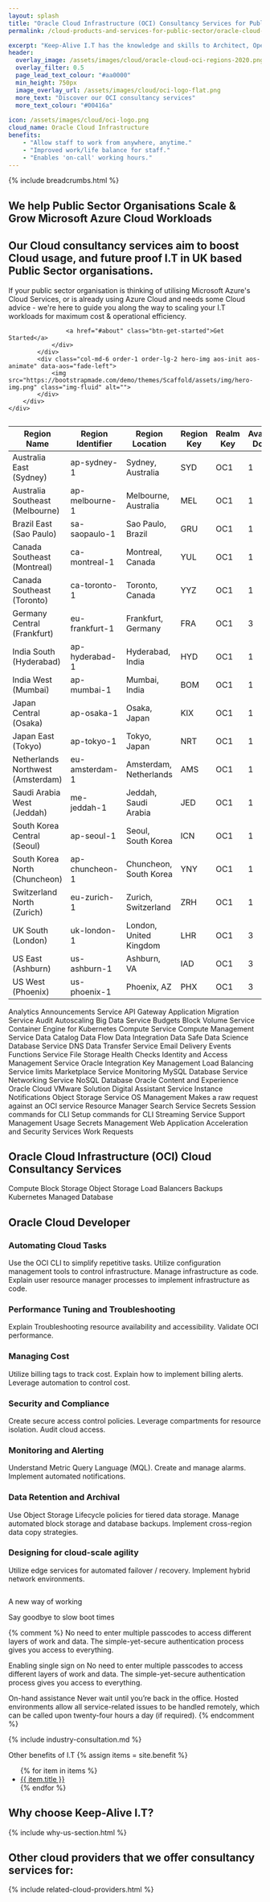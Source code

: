 ```yaml
---
layout: splash 
title: "Oracle Cloud Infrastructure (OCI) Consultancy Services for Public Sector Organisations"
permalink: /cloud-products-and-services-for-public-sector/oracle-cloud-infrastructure-oci

excerpt: "Keep-Alive I.T has the knowledge and skills to Architect, Operate, and Maintain high volume Oracle Cloud Infrastructure workloads for Public Sector Organisations. Our Oracle Cloud Infrastructure Cloud services have been developed to support Public Sector Governments, Educational Institutions, and Healthcare organisations in the United Kingdom."
header:
  overlay_image: /assets/images/cloud/oracle-cloud-oci-regions-2020.png
  overlay_filter: 0.5 
  page_lead_text_colour: "#aa0000"
  min_height: 750px
  image_overlay_url: /assets/images/cloud/oci-logo-flat.png 
  more_text: "Discover our OCI consultancy services"
  more_text_colour: "#00416a"
  
icon: /assets/images/cloud/oci-logo.png
cloud_name: Oracle Cloud Infrastructure
benefits:
    - "Allow staff to work from anywhere, anytime."
    - "Improved work/life balance for staff."
    - "Enables 'on-call' working hours."
---
```


{% include breadcrumbs.html %}

<section id="hero">
    <div class="container">
        <div class="row">
            <div class="col-md-6 pt-5 pt-lg-0 order-2 order-lg-1 d-flex flex-column justify-content-center aos-init aos-animate"
                 data-aos="fade-up">
                <div>
                    <h1>We help Public Sector Organisations Scale & Grow Microsoft Azure Cloud Workloads</h1>
                    <h2>Our Cloud consultancy services aim to boost Cloud usage, and future proof I.T in UK based Public Sector organisations.</h2>
                    <p>If your public sector organisation is thinking of utilising Microsoft Azure's Cloud Services, or is already using Azure Cloud and needs some Cloud advice - we're here to guide you along the way to scaling your I.T workloads for maximum cost & operational efficiency.</p>
                    
                    <a href="#about" class="btn-get-started">Get Started</a>
                </div>
            </div>
            <div class="col-md-6 order-1 order-lg-2 hero-img aos-init aos-animate" data-aos="fade-left">
                <img src="https://bootstrapmade.com/demo/themes/Scaffold/assets/img/hero-img.png" class="img-fluid" alt="">
            </div>
        </div>
    </div>
</section>


<table class="table vl-table-bordered vl-table-divider-col" summary="This table summarizes basic information about each region"><caption></caption><colgroup><col><col><col><col><col><col></colgroup><thead class="thead">
<tr class="row">
<th class="entry" id="About__entry__1">Region Name</th>
<th class="entry" id="About__entry__2">Region Identifier</th>
<th class="entry" id="About__entry__3">Region Location</th>
<th class="entry" id="About__entry__4">Region Key</th>
<th class="entry" id="About__entry__5">Realm  Key</th>
<th class="entry" id="About__entry__6">Availability Domains</th>
</tr>
</thead><tbody class="tbody">
<tr class="row">
<td class="entry" headers="About__entry__1"><span class="ph">Australia East (Sydney)</span>
</td>
<td class="entry" headers="About__entry__2"><span class="ph">ap-sydney-1</span>
</td>
<td class="entry" headers="About__entry__3">Sydney, Australia</td>
<td class="entry" headers="About__entry__4"><span class="ph">SYD</span>
</td>
<td class="entry" headers="About__entry__5">OC1</td>
<td class="entry" headers="About__entry__6">1</td>
</tr>
<tr class="row">
<td class="entry" headers="About__entry__1"><span class="ph">Australia Southeast (Melbourne)</span>
</td>
<td class="entry" headers="About__entry__2"><span class="ph">ap-melbourne-1</span>
</td>
<td class="entry" headers="About__entry__3">Melbourne, Australia</td>
<td class="entry" headers="About__entry__4"><span class="ph">MEL</span>
</td>
<td class="entry" headers="About__entry__5">OC1</td>
<td class="entry" headers="About__entry__6">1</td>
</tr>
<tr class="row">
<td class="entry" headers="About__entry__1"><span class="ph">Brazil East (Sao Paulo)</span>
</td>
<td class="entry" headers="About__entry__2"><span class="ph">sa-saopaulo-1</span>
</td>
<td class="entry" headers="About__entry__3">Sao Paulo, Brazil</td>
<td class="entry" headers="About__entry__4"><span class="ph">GRU</span>
</td>
<td class="entry" headers="About__entry__5">OC1</td>
<td class="entry" headers="About__entry__6">1</td>
</tr>
<tr class="row">
<td class="entry" headers="About__entry__1"><span class="ph">Canada Southeast (Montreal)</span>
</td>
<td class="entry" headers="About__entry__2"><span class="ph">ca-montreal-1</span>
</td>
<td class="entry" headers="About__entry__3">Montreal, Canada</td>
<td class="entry" headers="About__entry__4"><span class="ph">YUL</span>
</td>
<td class="entry" headers="About__entry__5">OC1</td>
<td class="entry" headers="About__entry__6">1</td>
</tr>
<tr class="row">
<td class="entry" headers="About__entry__1"><span class="ph">Canada Southeast (Toronto)</span>
</td>
<td class="entry" headers="About__entry__2"><span class="ph">ca-toronto-1</span>
</td>
<td class="entry" headers="About__entry__3">Toronto, Canada</td>
<td class="entry" headers="About__entry__4"><span class="ph">YYZ</span>
</td>
<td class="entry" headers="About__entry__5">OC1</td>
<td class="entry" headers="About__entry__6">1</td>
</tr>
<tr class="row">
<td class="entry" headers="About__entry__1"><span class="ph">Germany Central (Frankfurt)</span>
</td>
<td class="entry" headers="About__entry__2"><span class="ph">eu-frankfurt-1</span>
</td>
<td class="entry" headers="About__entry__3">Frankfurt, Germany</td>
<td class="entry" headers="About__entry__4"><span class="ph">FRA</span>
</td>
<td class="entry" headers="About__entry__5">OC1</td>
<td class="entry" headers="About__entry__6">3</td>
</tr>
<tr class="row">
<td class="entry" headers="About__entry__1"><span class="ph">India South (Hyderabad)</span>
</td>
<td class="entry" headers="About__entry__2"><span class="ph">ap-hyderabad-1</span>
</td>
<td class="entry" headers="About__entry__3">Hyderabad, India</td>
<td class="entry" headers="About__entry__4"><span class="ph">HYD</span>
</td>
<td class="entry" headers="About__entry__5">OC1 </td>
<td class="entry" headers="About__entry__6">1</td>
</tr>
<tr class="row">
<td class="entry" headers="About__entry__1"><span class="ph">India West (Mumbai)</span>
</td>
<td class="entry" headers="About__entry__2"><span class="ph">ap-mumbai-1</span>
</td>
<td class="entry" headers="About__entry__3">Mumbai, India</td>
<td class="entry" headers="About__entry__4"><span class="ph">BOM</span>
</td>
<td class="entry" headers="About__entry__5">OC1 </td>
<td class="entry" headers="About__entry__6">1</td>
</tr>
<tr class="row">
<td class="entry" headers="About__entry__1"><span class="ph">Japan Central (Osaka)</span>
</td>
<td class="entry" headers="About__entry__2"><span class="ph">ap-osaka-1</span>
</td>
<td class="entry" headers="About__entry__3">Osaka, Japan</td>
<td class="entry" headers="About__entry__4"><span class="ph">KIX</span>
</td>
<td class="entry" headers="About__entry__5">OC1</td>
<td class="entry" headers="About__entry__6">1</td>
</tr>
<tr class="row">
<td class="entry" headers="About__entry__1"><span class="ph">Japan East (Tokyo)</span>
</td>
<td class="entry" headers="About__entry__2"><span class="ph">ap-tokyo-1</span>
</td>
<td class="entry" headers="About__entry__3">Tokyo, Japan</td>
<td class="entry" headers="About__entry__4"><span class="ph">NRT</span>
</td>
<td class="entry" headers="About__entry__5">OC1</td>
<td class="entry" headers="About__entry__6">1</td>
</tr>
<tr class="row">
<td class="entry" headers="About__entry__1"><span class="ph">Netherlands Northwest (Amsterdam)</span>
</td>
<td class="entry" headers="About__entry__2"><span class="ph">eu-amsterdam-1</span>
</td>
<td class="entry" headers="About__entry__3">Amsterdam, Netherlands</td>
<td class="entry" headers="About__entry__4"><span class="ph">AMS</span>
</td>
<td class="entry" headers="About__entry__5">OC1</td>
<td class="entry" headers="About__entry__6">1</td>
</tr>
<tr class="row">
<td class="entry" headers="About__entry__1"><span class="ph">Saudi Arabia West (Jeddah)</span>
</td>
<td class="entry" headers="About__entry__2"><span class="ph">me-jeddah-1</span>
</td>
<td class="entry" headers="About__entry__3">Jeddah, Saudi Arabia</td>
<td class="entry" headers="About__entry__4"><span class="ph">JED</span>
</td>
<td class="entry" headers="About__entry__5">OC1</td>
<td class="entry" headers="About__entry__6">1</td>
</tr>
<tr class="row">
<td class="entry" headers="About__entry__1"><span class="ph">South Korea Central (Seoul)</span>
</td>
<td class="entry" headers="About__entry__2"><span class="ph">ap-seoul-1</span>
</td>
<td class="entry" headers="About__entry__3">Seoul, South Korea</td>
<td class="entry" headers="About__entry__4"><span class="ph">ICN</span>
</td>
<td class="entry" headers="About__entry__5">OC1</td>
<td class="entry" headers="About__entry__6">1</td>
</tr>
<tr class="row">
<td class="entry" headers="About__entry__1"><span class="ph">South Korea North (Chuncheon)</span>
</td>
<td class="entry" headers="About__entry__2"><span class="ph">ap-chuncheon-1</span>
</td>
<td class="entry" headers="About__entry__3">Chuncheon, South Korea</td>
<td class="entry" headers="About__entry__4"><span class="ph">YNY</span>
</td>
<td class="entry" headers="About__entry__5">OC1</td>
<td class="entry" headers="About__entry__6">1</td>
</tr>
<tr class="row">
<td class="entry" headers="About__entry__1"><span class="ph">Switzerland North (Zurich)</span>
</td>
<td class="entry" headers="About__entry__2"><span class="ph">eu-zurich-1</span>
</td>
<td class="entry" headers="About__entry__3">Zurich, Switzerland</td>
<td class="entry" headers="About__entry__4"><span class="ph">ZRH</span>
</td>
<td class="entry" headers="About__entry__5">OC1</td>
<td class="entry" headers="About__entry__6">1</td>
</tr>
<tr class="row">
<td class="entry" headers="About__entry__1"><span class="ph">UK&nbsp;South (London)</span>
</td>
<td class="entry" headers="About__entry__2"><span class="ph">uk-london-1</span>
</td>
<td class="entry" headers="About__entry__3">London, United Kingdom</td>
<td class="entry" headers="About__entry__4"><span class="ph">LHR</span>
</td>
<td class="entry" headers="About__entry__5">OC1</td>
<td class="entry" headers="About__entry__6">3</td>
</tr>
<tr class="row">
<td class="entry" headers="About__entry__1"><span class="ph">US&nbsp;East (Ashburn)</span>
</td>
<td class="entry" headers="About__entry__2"><span class="ph">us-ashburn-1</span>
</td>
<td class="entry" headers="About__entry__3">Ashburn, VA</td>
<td class="entry" headers="About__entry__4"><span class="ph">IAD</span>
</td>
<td class="entry" headers="About__entry__5">OC1</td>
<td class="entry" headers="About__entry__6">3</td>
</tr>
<tr class="row">
<td class="entry" headers="About__entry__1"><span class="ph">US West (Phoenix)</span>
</td>
<td class="entry" headers="About__entry__2"><span class="ph">us-phoenix-1</span>
</td>
<td class="entry" headers="About__entry__3">Phoenix, AZ </td>
<td class="entry" headers="About__entry__4"><span class="ph">PHX</span>
</td>
<td class="entry" headers="About__entry__5">OC1</td>
<td class="entry" headers="About__entry__6">3</td>
</tr>
</tbody></table>

Analytics
Announcements Service
API Gateway
Application Migration Service
Audit
Autoscaling
Big Data Service
Budgets
Block Volume Service
Container Engine for Kubernetes
Compute Service
Compute Management Service
Data Catalog
Data Flow
Data Integration
Data Safe
Data Science
Database Service
DNS
Data Transfer Service
Email Delivery
Events
Functions Service
File Storage
Health Checks
Identity and Access Management Service
Oracle Integration
Key Management
Load Balancing
Service limits
Marketplace Service
Monitoring
MySQL Database Service
Networking Service
NoSQL Database
Oracle Content and Experience
Oracle Cloud VMware Solution
Digital Assistant Service Instance
Notifications
Object Storage Service
OS Management
Makes a raw request against an OCI service
Resource Manager
Search Service
Secrets
Session commands for CLI
Setup commands for CLI
Streaming Service
Support Management
Usage
Secrets Management
Web Application Acceleration and Security Services
Work Requests


## <i class="fas fa-cloud page-title-icon" aria-hidden="true"></i> Oracle Cloud Infrastructure (OCI) Cloud Consultancy Services

Compute
Block Storage
Object Storage
Load Balancers
Backups
Kubernetes
Managed Database

## Oracle Cloud Developer 
### Automating Cloud Tasks
Use the OCI CLI to simplify repetitive tasks.
Utilize configuration management tools to
control infrastructure.
Manage infrastructure as code.
Explain user resource manager processes to
implement infrastructure as code.


### Performance Tuning and Troubleshooting
Explain Troubleshooting resource availability and accessibility.
Validate OCI performance.


### Managing Cost
Utilize billing tags to track cost.
Explain how to implement billing alerts.
Leverage automation to control cost.


### Security and Compliance
Create secure access control policies.
Leverage compartments for resource isolation.
Audit cloud access.


### Monitoring and Alerting
Understand Metric Query Language (MQL).
Create and manage alarms.
Implement automated notifications.


### Data Retention and Archival
Use Object Storage Lifecycle policies for tiered data storage.
Manage automated block storage and database backups.
Implement cross-region data copy strategies.


### Designing for cloud-scale agility
Utilize edge services for automated failover / recovery.
Implement hybrid network environments.


<img src="/assets/images/cloud/oci-certifications.jpeg" alt="">

A new way of working 


Say goodbye to slow boot times

{% comment %}
No need to enter multiple passcodes to access different layers of work and data. The simple-yet-secure authentication process gives you access to everything.


Enabling single sign on
No need to enter multiple passcodes to access different layers of work and data. The simple-yet-secure authentication process gives you access to everything.

On-hand assistance
Never wait until you’re back in the office. Hosted environments allow all service-related issues to be handled remotely, which can be called upon twenty-four hours a day (if required).
{% endcomment %}

{% include industry-consultation.md %}


Other benefits of I.T
{% assign items = site.benefit %}
<ul class="">
    {% for item in items %}
        <li><a href="{{ item.url }}">{{ item.title }}</a></li>
    {% endfor %}
</ul>

## Why choose Keep-Alive I.T?
{% include why-us-section.html %}

## Other cloud providers that we offer consultancy services for:
{% include related-cloud-providers.html %}